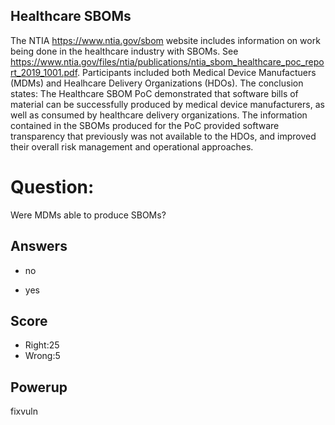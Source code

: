 ## Healthcare SBOMs
The NTIA https://www.ntia.gov/sbom website
includes information
on work being done in the
healthcare industry with SBOMs.
See https://www.ntia.gov/files/ntia/publications/ntia_sbom_healthcare_poc_report_2019_1001.pdf.
Participants included both
Medical Device Manufactuers (MDMs) and
Healhcare Delivery Organizations (HDOs).
The conclusion states:
The Healthcare SBOM PoC demonstrated that
software bills of material
can be successfully produced
by medical device manufacturers,
as well as consumed by
healthcare delivery organizations.
The information contained in the SBOMs
produced for the PoC provided
software transparency that
previously was not available to the HDOs,
and improved their overall
risk management and operational approaches.

# Question:
Were MDMs able to produce SBOMs?

## Answers
- no
* yes

## Score
- Right:25
- Wrong:5

## Powerup
fixvuln
